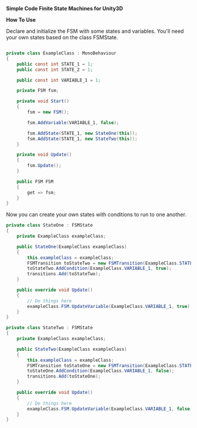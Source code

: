 **Simple Code Finite State Machines for Unity3D**

**How To Use**

Declare and initialize the FSM with some states and variables. You'll need your own states based on the class FSMState.
```C#

private class ExampleClass : MonoBehaviour
{
	public const int STATE_1 = 1;
	public const int STATE_2 = 1;

	public const int VARIABLE_1 = 1;

	private FSM fsm;

	private void Start()
	{
		fsm = new FSM();

		fsm.AddVariable(VARIABLE_1, false);

		fsm.AddState(STATE_1, new StateOne(this));
		fsm.AddState(STATE_1, new StateTwo(this));
	}

	private void Update()
	{
		fsm.Update();
	}

	public FSM FSM
	{
		get => fsm;
	}
}
```

Now you can create your own states with conditions to run to one another.
```C#
private class StateOne : FSMState
{
	private ExampleClass exampleClass;

	public StateOne(ExampleClass exampleClass)
	{
		this.exampleClass = exampleClass;
		FSMTransition toStateTwo = new FSMTransition(ExampleClass.STATE_2);
		toStateTwo.AddCondition(ExampleClass.VARIABLE_1, true);
		transitions.Add(toStateTwo);
	}

	public override void Update()
	{
		// Do things here
		exampleClass.FSM.UpdateVariable(ExampleClass.VARIABLE_1, true);
	}
}

private class StateTwo : FSMState
{
	private ExampleClass exampleClass;

	public StateTwo(ExampleClass exampleClass)
	{
		this.exampleClass = exampleClass;
		FSMTransition toStateOne = new FSMTransition(ExampleClass.STATE_1);
		toStateOne.AddCondition(ExampleClass.VARIABLE_1, false);
		transitions.Add(toStateOne);
	}

	public override void Update()
	{
		// Do things here
		exampleClass.FSM.UpdateVariable(ExampleClass.VARIABLE_1, false);
	}
}
```
